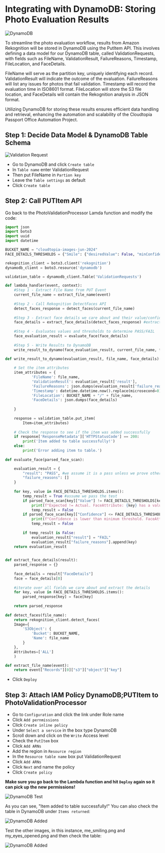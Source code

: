 # Integrating with DynamoDB: Storing Photo Evaluation Results

![DynamoDB](/assets/DynamoDB.png)

To streamline the photo evaluation workflow, results from Amazon Rekognition will be stored in DynamoDB using the PutItem API. This involves defining a data model for our DynamoDB table, called ValidationRequests, with fields such as FileName, ValidationResult, FailureReasons, Timestamp, FileLocation, and FaceDetails.

FileName will serve as the partition key, uniquely identifying each record. ValidationResult will indicate the outcome of the evaluation. FailureReasons will list any issues for photos that fail validation. Timestamp will record the evaluation time in ISO8601 format. FileLocation will store the S3 file location, and FaceDetails will contain the Rekognition analysis in JSON format.

Utilizing DynamoDB for storing these results ensures efficient data handling and retrieval, enhancing the automation and scalability of the Cloudtopia Passport Office Automation Project.

## Step 1: Decide Data Model & DynamoDB Table Schema

![Validation Request](/assets/ValidationRequest.png)

* Go to DynamoDB and click `Create table`
* In `Table name` enter ValidationRequest
* Then put FileName in `Partion key`
* Leave the `Table settings` as default
* Click `Create table`

## Step 2: Call PUTItem API

Go back to the PhotoValidationProcessor Lamda function and modify the code:

```py
import json
import boto3
import uuid
import datetime

BUCKET_NAME = "cloudtopia-images-jun-2024" 
FACE_DETAILS_THRESHOLDS = {"Smile": {"desiredValue": False, "minConfidence": 90}, "Sunglasses": {"desiredValue": False, "minConfidence": 90}, "EyesOpen": {"desiredValue": True, "minConfidence": 90}, "MouthOpen": {"desiredValue": False, "minConfidence": 90}}

rekognition_client = boto3.client('rekognition')
dynamodb_client = boto3.resource('dynamodb')

validation_table = dynamodb_client.Table('ValidationRequests') 

def lambda_handler(event, context):
    #Step 1 - Extract File Name from PUT Event
    current_file_name = extract_file_name(event)
    
    #Step 2 - Call Rekognition DetectFaces API
    detect_faces_response = detect_faces(current_file_name)
    
    #Step 3 - Extract face details we care about and their value/confidence
    face_details = extract_face_details(detect_faces_response) #extract the attributes we care about
    
    #Step 4 - Evaluates values and thresholds to determine PASS/FAIL
    face_evaluation_result = evaluate_face(face_details)
    
    #Step 5 - Write Results to DynamoDB
    write_result_to_dynamo(face_evaluation_result, current_file_name, face_details)
    
def write_result_to_dynamo(evaluation_result, file_name, face_details):

    # Set the item attributes
    item_attributes = {
            'FileName': file_name,
            'ValidationResult': evaluation_result['result'],
            'FailureReasons': json.dumps(evaluation_result['failure_reasons']),
            'Timestamp': datetime.datetime.now().replace(microsecond=0).isoformat(),
            'FileLocation': BUCKET_NAME + "/" + file_name,
            'FaceDetails': json.dumps(face_details)
            
    }
    
    response = validation_table.put_item(
        Item=item_attributes)
        
    # Check the response to see if the item was added successfully
    if response['ResponseMetadata']['HTTPStatusCode'] == 200:
        print('Item added to table successfully!')
    else:
        print('Error adding item to table.')
    
def evaluate_face(parsed_face_scan):

    evaluation_result = {
        "result": "PASS", #we assume it is a pass unless we prove otherwise
        "failure_reasons": []
    }
    
    for key, value in FACE_DETAILS_THRESHOLDS.items():
        temp_result = True #assume we pass the test
        if parsed_face_scan[key]["Value"] != FACE_DETAILS_THRESHOLDS[key]["desiredValue"]:
            print(f"Expected != Actual. FaceAttribute: {key} has a value: {parsed_face_scan[key]['Value']}, but requires {FACE_DETAILS_THRESHOLDS[key]['desiredValue']}")
            temp_result = False
        if parsed_face_scan[key]["Confidence"] <= FACE_DETAILS_THRESHOLDS[key]["minConfidence"]:
            print(f"Confidence is lower than minimum threshold. FaceAttribute: {key} has a confidence value: {parsed_face_scan[key]['Confidence']}, but must be greater than {FACE_DETAILS_THRESHOLDS[key]['minConfidence']}")
            temp_result = False
        
        if temp_result is False:
            evaluation_result["result"] = "FAIL"
            evaluation_result["failure_reasons"].append(key)
    return evaluation_result

    
def extract_face_details(result):
    parsed_response = {} 
    
    face_details = result["FaceDetails"]
    face = face_details[0]
    
    #iterate over all fields we care about and extract the details
    for key, value in FACE_DETAILS_THRESHOLDS.items():
        parsed_response[key] = face[key]
        
    return parsed_response
    
def detect_faces(file_name):
    return rekognition_client.detect_faces(
    Image={
        'S3Object': {
            'Bucket': BUCKET_NAME,
            'Name': file_name
        }
    },
    Attributes=['ALL']
    )

def extract_file_name(event):
    return event["Records"][0]["s3"]["object"]["key"]
```

* Click `Deploy`

## Step 3: Attach IAM Policy DynamoDB;PUTItem to PhotoValidationProcessor

* Go to `Configuration` and click the link under Role name
* Click `Add pernmissions`
* Click `Create inline policy`
* Under `Select a service` in the box type DynamoDB
* Scroll down and click on the `Write` Access level
* Check the `PutItem` box
* Click `Add ARNs`
* Add the region in `Resource region`
* In the `Resource table name` box put ValidationRequest
* Click `Add ARNs`
* Click `Next` and name the policy
* Click `Create policy`

**Make sure you go back to the Lambda function and hit `Deploy` again so it can pick up the new permissions!**

![DynamoDB Test](/assets/DynamoDBTest.png)

As you can see, "Item added to table successfully!" You can also check the table in DynamoDB under `Items returned`:

![DynamoDB Added](/assets/DynamoDBAdded.png)

Test the other images, in this instance, me_smiling.png and my_eyes_opened.png and then check the table:

![DynamoDB Added](/assets/DynamoDBAll.png)

